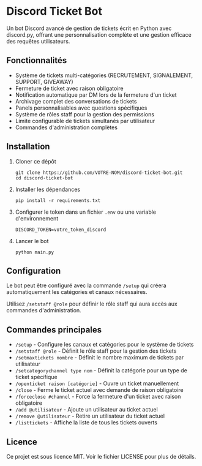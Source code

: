 # Discord Ticket Bot

Un bot Discord avancé de gestion de tickets écrit en Python avec discord.py, offrant une personnalisation complète et une gestion efficace des requêtes utilisateurs.

## Fonctionnalités

- Système de tickets multi-catégories (RECRUTEMENT, SIGNALEMENT, SUPPORT, GIVEAWAY)
- Fermeture de ticket avec raison obligatoire
- Notification automatique par DM lors de la fermeture d'un ticket
- Archivage complet des conversations de tickets
- Panels personnalisables avec questions spécifiques
- Système de rôles staff pour la gestion des permissions
- Limite configurable de tickets simultanés par utilisateur
- Commandes d'administration complètes

## Installation

1. Cloner ce dépôt
   ```
   git clone https://github.com/VOTRE-NOM/discord-ticket-bot.git
   cd discord-ticket-bot
   ```

2. Installer les dépendances
   ```
   pip install -r requirements.txt
   ```

3. Configurer le token dans un fichier `.env` ou une variable d'environnement
   ```
   DISCORD_TOKEN=votre_token_discord
   ```

4. Lancer le bot
   ```
   python main.py
   ```

## Configuration

Le bot peut être configuré avec la commande `/setup` qui créera automatiquement les catégories et canaux nécessaires.

Utilisez `/setstaff @role` pour définir le rôle staff qui aura accès aux commandes d'administration.

## Commandes principales

- `/setup` - Configure les canaux et catégories pour le système de tickets
- `/setstaff @role` - Définit le rôle staff pour la gestion des tickets
- `/setmaxtickets nombre` - Définit le nombre maximum de tickets par utilisateur
- `/setcategorychannel type nom` - Définit la catégorie pour un type de ticket spécifique
- `/openticket raison [catégorie]` - Ouvre un ticket manuellement
- `/close` - Ferme le ticket actuel avec demande de raison obligatoire
- `/forceclose #channel` - Force la fermeture d'un ticket avec raison obligatoire
- `/add @utilisateur` - Ajoute un utilisateur au ticket actuel
- `/remove @utilisateur` - Retire un utilisateur du ticket actuel
- `/listtickets` - Affiche la liste de tous les tickets ouverts

## Licence

Ce projet est sous licence MIT. Voir le fichier LICENSE pour plus de détails.